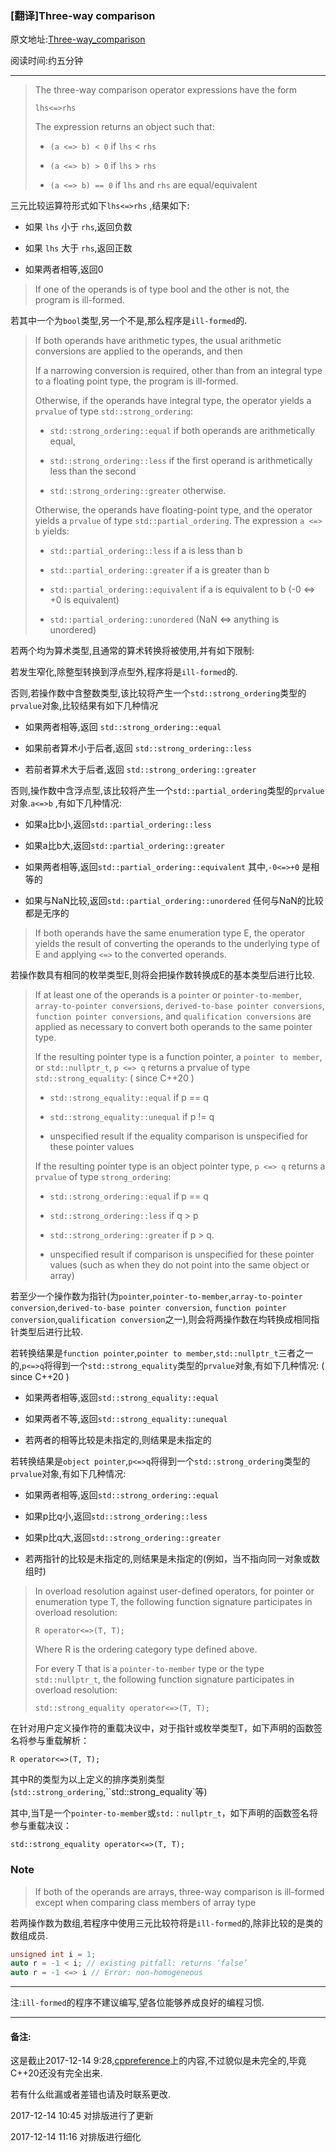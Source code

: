 
### [翻译]Three-way comparison

原文地址:[Three-way_comparison](http://en.cppreference.com/w/cpp/language/operator_comparison#Three-way_comparison)

阅读时间:约五分钟

---

> The three-way comparison operator expressions have the form
>
>`lhs<=>rhs`
>
>The expression returns an object such that:
>
>- `(a <=> b) < 0` if `lhs` < `rhs`
>
>- `(a <=> b) > 0` if `lhs` > `rhs`
>
>- `(a <=> b) == 0` if `lhs` and `rhs` are equal/equivalent

三元比较运算符形式如下`lhs<=>rhs` ,结果如下:

- 如果 `lhs` 小于 `rhs`,返回负数

- 如果 `lhs` 大于 `rhs`,返回正数

- 如果两者相等,返回0

>If one of the operands is of type bool and the other is not, the program is ill-formed.

若其中一个为`bool`类型,另一个不是,那么程序是`ill-formed`的.

>If both operands have arithmetic types, the usual arithmetic conversions are applied to the operands, and then
>
>If a narrowing conversion is required, other than from an integral type to a floating point type, the program is ill-formed.
>
>Otherwise, if the operands have integral type, the operator yields a `prvalue` of type `std::strong_ordering`:
>
>- `std::strong_ordering::equal` if both operands are arithmetically equal,
>
>- `std::strong_ordering::less` if the first operand is arithmetically less than the second
>
>- `std::strong_ordering::greater` otherwise.
>
> Otherwise, the operands have floating-point type, and the operator yields a `prvalue` of type `std::partial_ordering`. The expression `a <=> b` yields:
>
>- `std::partial_ordering::less` if a is less than b 
>      
>- `std::partial_ordering::greater` if a is greater than b
>
>- `std::partial_ordering::equivalent` if a is equivalent to b (-0 <=> +0 is equivalent)   
>    
>- `std::partial_ordering::unordered` (NaN <=> anything is unordered)
    
若两个均为算术类型,且通常的算术转换将被使用,并有如下限制:

若发生窄化,除整型转换到浮点型外,程序将是`ill-formed`的.

否则,若操作数中含整数类型,该比较将产生一个`std::strong_ordering`类型的`prvalue`对象,比较结果有如下几种情况

- 如果两者相等,返回 `std::strong_ordering::equal` 

- 如果前者算术小于后者,返回 `std::strong_ordering::less`  

- 若前者算术大于后者,返回 `std::strong_ordering::greater`   

否则,操作数中含浮点型,该比较将产生一个`std::partial_ordering`类型的`prvalue`对象.`a<=>b` ,有如下几种情况:

- 如果a比b小,返回`std::partial_ordering::less` 

- 如果a比b大,返回`std::partial_ordering::greater`  

- 如果两者相等,返回`std::partial_ordering::equivalent`   其中,`-0<=>+0` 是相等的

- 如果与NaN比较,返回`std::partial_ordering::unordered`   任何与NaN的比较都是无序的


>If both operands have the same enumeration type E, the operator yields the result of converting the operands to the underlying type of E and applying `<=>` to the converted operands.

若操作数具有相同的枚举类型E,则将会把操作数转换成E的基本类型后进行比较.

>If at least one of the operands is a `pointer` or `pointer-to-member`, `array-to-pointer conversions`, `derived-to-base pointer conversions`, `function pointer conversions`, and `qualification conversions` are applied as necessary to convert both operands to the same pointer type.
>
>If the resulting pointer type is a function pointer, a `pointer to member`, or `std::nullptr_t`, `p <=> q` returns a prvalue of type `std::strong_equality`:  ( since C++20 )
>
>- `std::strong_equality::equal` if p == q
>
>- `std::strong_equality::unequal` if p != q
>
>- unspecified result if the equality comparison is unspecified for these pointer values
>
>If the resulting pointer type is an object pointer type, `p <=> q` returns a `prvalue` of type `strong_ordering`:
>
>- `std::strong_ordering::equal` if p == q
>
>- `std::strong_ordering::less` if q > p
>
>- `std::strong_ordering::greater` if p > q.
>
>- unspecified result if comparison is unspecified for these pointer values (such as when they do not point into the same object or array)

若至少一个操作数为指针(为`pointer`,`pointer-to-member`,`array-to-pointer conversion`,`derived-to-base pointer conversion`,
`function pointer conversion`,`qualification conversion`之一),则会将两操作数在均转换成相同指针类型后进行比较.

若转换结果是`function pointer`,`pointer to member`,`std::nullptr_t`三者之一的,`p<=>q`将得到一个`std::strong_equality`类型的`prvalue`对象,有如下几种情况: ( since C++20 )

- 如果两者相等,返回`std::strong_equality::equal` 

- 如果两者不等,返回`std::strong_equality::unequal`  

- 若两者的相等比较是未指定的,则结果是未指定的

若转换结果是`object pointer`,`p<=>q`将得到一个`std::strong_ordering`类型的`prvalue`对象,有如下几种情况:

- 如果两者相等,返回`std::strong_ordering::equal` 

- 如果p比q小,返回`std::strong_ordering::less` 

- 如果p比q大,返回`std::strong_ordering::greater` 

- 若两指针的比较是未指定的,则结果是未指定的(例如，当不指向同一对象或数组时)

>In overload resolution against user-defined operators, for pointer or enumeration type T, the following function signature participates in overload resolution:
>
>`R operator<=>(T, T);`
>
>Where R is the ordering category type defined above.
>
>For every T that is a `pointer-to-member` type or the type `std::nullptr_t`, the following function signature participates in overload resolution:
>
>`std::strong_equality operator<=>(T, T);`

在针对用户定义操作符的重载决议中，对于指针或枚举类型T，如下声明的函数签名将参与重载解析：

`R operator<=>(T, T);`

其中R的类型为以上定义的排序类别类型(`std::strong_ordering`,``std::strong_equality`等)

其中,当T是一个`pointer-to-member`或`std:：nullptr_t`，如下声明的函数签名将参与重载决议：

`std::strong_equality operator<=>(T, T);`

### Note

>If both of the operands are arrays, three-way comparison is ill-formed except when comparing class members of array type

若两操作数为数组,若程序中使用三元比较符将是`ill-formed`的,除非比较的是类的数组成员.

```c++
unsigned int i = 1;
auto r = -1 < i; // existing pitfall: returns ‘false’
auto r = -1 <=> i // Error: non-homogeneous
```

---

注:`ill-formed`的程序不建议编写,望各位能够养成良好的编程习惯.

---
#### 备注:

这是截止2017-12-14 9:28,[cppreference](http://en.cppreference.com/w/cpp/language/operator_comparison#Three-way_comparison)上的内容,不过貌似是未完全的,毕竟C++20还没有完全出来.

若有什么纰漏或者差错也请及时联系更改.

2017-12-14 10:45 对排版进行了更新

2017-12-14 11:16 对排版进行细化